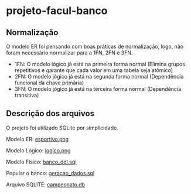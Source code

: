 # projeto-facul-banco

## Normalização
O modelo ER foi pensando com boas práticas de normalização, logo, não foram necessário normalizar para a 1FN, 2FN e 3FN.

- 1FN: O modelo lógico já está na primeira forma normal (Elimina grupos repetitivos e garante que cada valor em uma tabela seja atômico)
- 2FN: O modelo jógico já está na segunda forma normal (Dependência funcional da chave primária)
- 3FN: O modelo jógico já está na terceira forma normal (Dependência transitiva)

## Descrição dos arquivos

O projeto foi utilizado SQLite por simplicidade.

Modelo ER: [esportivo.png](esportivo.png)

Modelo Lógico: [logico.png](logico.png)

Modelo Físico: [banco_ddl.sql](banco_ddl.sql)

Popular o banco: [geracao_dados.sql](geracao_dados.sql)

Arquivo SQLITE: [campeonato.db](campeonato.db)
